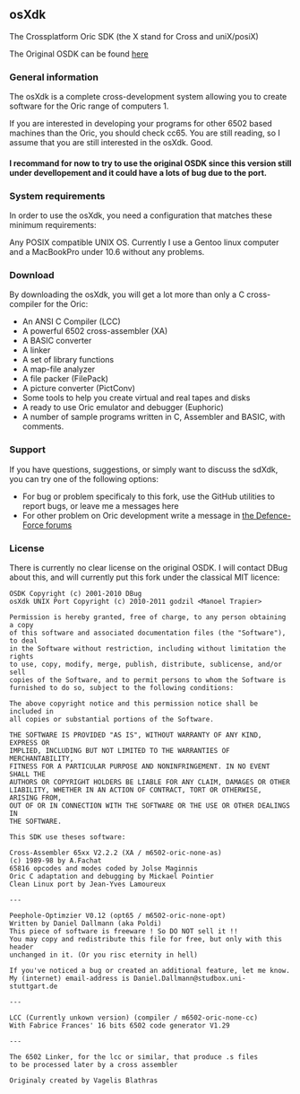 ## osXdk

The Crossplatform Oric SDK (the X stand for Cross and uniX/posiX)

The Original OSDK can be found [here](http://osdk.defence-force.org/)

### General information

The osXdk is a complete cross-development system allowing you to create software for the Oric range of computers 1.

If you are interested in developing your programs for other 6502 based machines than the Oric, you should check cc65. You are still reading, so I assume that you are still interested in the osXdk. Good.

#### I recommand for now to try to use the original OSDK since this version still under devellopement and it could have a lots of bug due to the port.

### System requirements

In order to use the osXdk, you need a configuration that matches these minimum requirements:

Any POSIX compatible UNIX OS. Currently I use a Gentoo linux computer and a MacBookPro under 10.6 without any problems.

### Download

By downloading the osXdk, you will get a lot more than only a C cross-compiler for the Oric:

- An ANSI C Compiler (LCC)
- A powerful 6502 cross-assembler (XA)
- A BASIC converter
- A linker
- A set of library functions
- A map-file analyzer
- A file packer (FilePack)
- A picture converter (PictConv)
- Some tools to help you create virtual and real tapes and disks
- A ready to use Oric emulator and debugger (Euphoric)
- A number of sample programs written in C, Assembler and BASIC, with comments.

### Support

If you have questions, suggestions, or simply want to discuss the sdXdk, you can try one of the following options:
- For bug or problem specificaly to this fork, use the GitHub utilities to report bugs, or leave me a messages here
- For other problem on Oric development write a message in [the Defence-Force forums](http://forum.defence-force.org/viewforum.php?f=3)

### License

There is currently no clear license on the original OSDK. I will contact DBug about this, and will currently put this fork under the classical MIT licence:

    OSDK Copyright (c) 2001-2010 DBug
    osXdk UNIX Port Copyright (c) 2010-2011 godzil <Manoel Trapier>

	Permission is hereby granted, free of charge, to any person obtaining a copy
	of this software and associated documentation files (the "Software"), to deal
	in the Software without restriction, including without limitation the rights
	to use, copy, modify, merge, publish, distribute, sublicense, and/or sell
	copies of the Software, and to permit persons to whom the Software is
	furnished to do so, subject to the following conditions:

	The above copyright notice and this permission notice shall be included in
	all copies or substantial portions of the Software.

	THE SOFTWARE IS PROVIDED "AS IS", WITHOUT WARRANTY OF ANY KIND, EXPRESS OR
	IMPLIED, INCLUDING BUT NOT LIMITED TO THE WARRANTIES OF MERCHANTABILITY,
	FITNESS FOR A PARTICULAR PURPOSE AND NONINFRINGEMENT. IN NO EVENT SHALL THE
	AUTHORS OR COPYRIGHT HOLDERS BE LIABLE FOR ANY CLAIM, DAMAGES OR OTHER
	LIABILITY, WHETHER IN AN ACTION OF CONTRACT, TORT OR OTHERWISE, ARISING FROM,
	OUT OF OR IN CONNECTION WITH THE SOFTWARE OR THE USE OR OTHER DEALINGS IN
	THE SOFTWARE.

	This SDK use theses software:

	Cross-Assembler 65xx V2.2.2 (XA / m6502-oric-none-as)
	(c) 1989-98 by A.Fachat
	65816 opcodes and modes coded by Jolse Maginnis
	Oric C adaptation and debugging by Mickael Pointier
	Clean Linux port by Jean-Yves Lamoureux

	---

	Peephole-Optimzier V0.12 (opt65 / m6502-oric-none-opt)
	Written by Daniel Dallmann (aka Poldi)
	This piece of software is freeware ! So DO NOT sell it !!
	You may copy and redistribute this file for free, but only with this header
	unchanged in it. (Or you risc eternity in hell)

	If you've noticed a bug or created an additional feature, let me know.
	My (internet) email-address is Daniel.Dallmann@studbox.uni-stuttgart.de

	---

	LCC (Currently unkown version) (compiler / m6502-oric-none-cc)
	With Fabrice Frances' 16 bits 6502 code generator V1.29

	---
   
	The 6502 Linker, for the lcc or similar, that produce .s files 
	to be processed later by a cross assembler 

	Originaly created by Vagelis Blathras